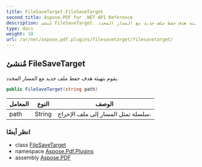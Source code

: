 ```yaml
---
title: FileSaveTarget.FileSaveTarget
second_title: Aspose.PDF for .NET API Reference
description: مُنشئ FileSaveTarget. يقوم بتهيئة هدف حفظ ملف جديد مع المسار المحدد
type: docs
weight: 10
url: /ar/net/aspose.pdf.plugins/filesavetarget/filesavetarget/
---
```

## مُنشئ FileSaveTarget

يقوم بتهيئة هدف حفظ ملف جديد مع المسار المحدد.

```csharp
public FileSaveTarget(string path)
```

| المعامل | النوع | الوصف |
| --- | --- | --- |
| path | String | سلسلة تمثل المسار إلى ملف الإخراج. |

### انظر أيضًا

* class [FileSaveTarget](../)
* namespace [Aspose.Pdf.Plugins](../../../aspose.pdf.plugins/)
* assembly [Aspose.PDF](../../../)